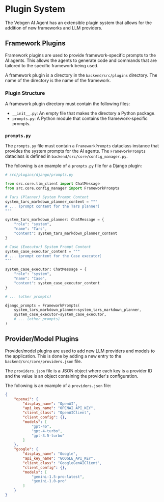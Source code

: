 # Plugin System

The Vebgen AI Agent has an extensible plugin system that allows for the addition of new frameworks and LLM providers.

## Framework Plugins

Framework plugins are used to provide framework-specific prompts to the AI agents. This allows the agents to generate code and commands that are tailored to the specific framework being used.

A framework plugin is a directory in the `backend/src/plugins` directory. The name of the directory is the name of the framework.

### Plugin Structure

A framework plugin directory must contain the following files:

-   `__init__.py`: An empty file that makes the directory a Python package.
-   `prompts.py`: A Python module that contains the framework-specific prompts.

### `prompts.py`

The `prompts.py` file must contain a `FrameworkPrompts` dataclass instance that provides the system prompts for the AI agents. The `FrameworkPrompts` dataclass is defined in `backend/src/core/config_manager.py`.

The following is an example of a `prompts.py` file for a Django plugin:

```python
# src/plugins/django/prompts.py

from src.core.llm_client import ChatMessage
from src.core.config_manager import FrameworkPrompts

# Tars (Planner) System Prompt Content
system_tars_markdown_planner_content = """
# ... (prompt content for the Tars planner)
"""

system_tars_markdown_planner: ChatMessage = {
    "role": "system",
    "name": "Tars",
    "content": system_tars_markdown_planner_content
}

# Case (Executor) System Prompt Content
system_case_executor_content = """
# ... (prompt content for the Case executor)
"""

system_case_executor: ChatMessage = {
    "role": "system",
    "name": "Case",
    "content": system_case_executor_content
}

# ... (other prompts)

django_prompts = FrameworkPrompts(
    system_tars_markdown_planner=system_tars_markdown_planner,
    system_case_executor=system_case_executor,
    # ... (other prompts)
)
```

## Provider/Model Plugins

Provider/model plugins are used to add new LLM providers and models to the application. This is done by adding a new entry to the `backend/src/core/providers.json` file.

The `providers.json` file is a JSON object where each key is a provider ID and the value is an object containing the provider's configuration.

The following is an example of a `providers.json` file:

```json
{
    "openai": {
        "display_name": "OpenAI",
        "api_key_name": "OPENAI_API_KEY",
        "client_class": "OpenAIClient",
        "client_config": {},
        "models": [
            "gpt-4o",
            "gpt-4-turbo",
            "gpt-3.5-turbo"
        ]
    },
    "google": {
        "display_name": "Google",
        "api_key_name": "GOOGLE_API_KEY",
        "client_class": "GoogleGenAIClient",
        "client_config": {},
        "models": [
            "gemini-1.5-pro-latest",
            "gemini-1.0-pro"
        ]
    }
}
```
